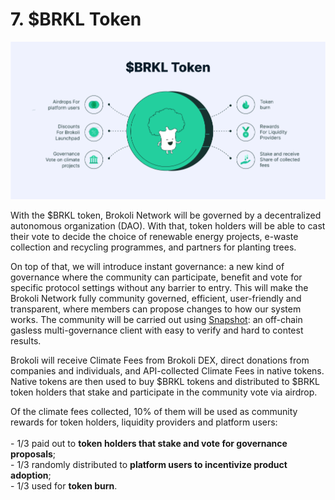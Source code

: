 # 7. $BRKL Token

![$BRKL Token Use Cases](.gitbook/assets/twitter-post-88.png)

With the $BRKL token, Brokoli Network will be governed by a decentralized autonomous organization (DAO). With that, token holders will be able to cast their vote to decide the choice of renewable energy projects, e-waste collection and recycling programmes, and partners for planting trees.&#x20;

On top of that, we will introduce instant governance: a new kind of governance where the community can participate, benefit and vote for specific protocol settings without any barrier to entry. This will make the Brokoli Network fully community governed, efficient, user-friendly and transparent, where members can propose changes to how our system works. The community will be carried out using [Snapshot](https://docs.snapshot.org): an off-chain gasless multi-governance client with easy to verify and hard to contest results.

Brokoli will receive Climate Fees from Brokoli DEX, direct donations from companies and individuals, and API-collected Climate Fees in native tokens. Native tokens are then used to buy $BRKL tokens and distributed to $BRKL token holders that stake and participate in the community vote via airdrop.&#x20;

Of the climate fees collected, 10% of them will be used as community rewards for token holders, liquidity providers and platform users:\
\
\- 1/3 paid out to **token holders that stake and vote for governance proposals**;\
\- 1/3 randomly distributed to **platform users to incentivize product adoption**;\
\- 1/3 used for **token burn**.
